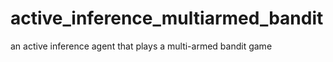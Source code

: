 # active_inference_multiarmed_bandit
an active inference agent that plays a multi-armed bandit game

